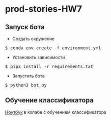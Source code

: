 # prod-stories-HW7

## Запуск бота
* Создать окружение
<pre>$ conda env create -f environment.yml</pre>
* Установить зависимости
<pre>$ pip3 install -r requirements.txt</pre>
* Запустить бота
<pre>$ python3 bot.py</pre>

## Обучение классификатора

<a href="https://colab.research.google.com/drive/1OkGdm9DCT2RwrvFKJ9HFffFExIWn37L8?usp=sharing">Ноутбук</a> в колабе с обучением классификатора
